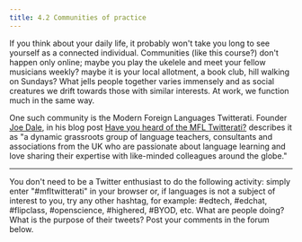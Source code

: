 ```yaml
---
title: 4.2 Communities of practice
---
```


If you think about your daily life, it probably won't take you long to see yourself as a connected individual. Communities (like this course?) don't happen only online; maybe you play the ukelele and meet your fellow musicians weekly? maybe it is your local allotment, a book club, hill walking on Sundays? What jells people together varies immensely and as social creatures we drift towards those with similar interests. At work, we function much in the same way. 

One such community is the Modern Foreign Languages Twitterati. Founder [Joe Dale][1], in his blog post [Have you heard of the MFL Twitterati?][2] describes it as  "a dynamic grassroots group of language teachers, consultants and associations from the UK who are passionate about language learning and love sharing their expertise with like-minded colleagues around the globe." 


----------


You don't need to be a Twitter enthusiast to do the following activity: simply enter "#mfltwitterati" in your browser or, if languages is not a subject of interest to you, try any other hashtag, for example: #edtech, #edchat, #flipclass, #openscience, #highered, #BYOD, etc. What are people doing? What is the purpose of their tweets? Post your comments in the forum below. 


  [1]: https://twitter.com/joedale
  [2]: http://networkforlanguageslondon.org.uk/blog/have-you-heard-of-the-mfl-twitterati/
